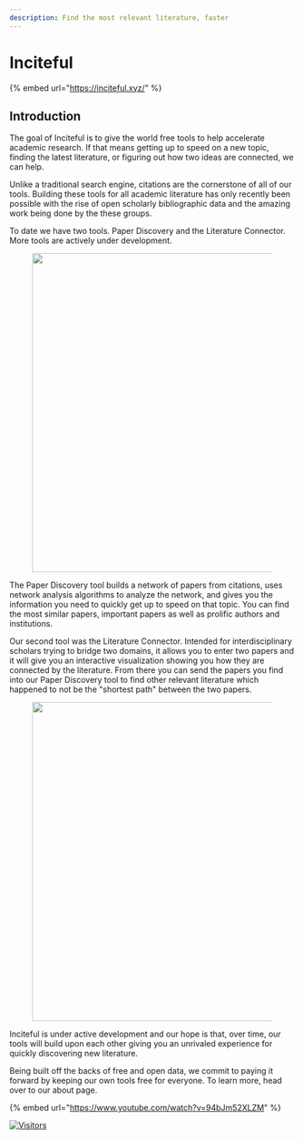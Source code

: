 ```yaml
---
description: Find the most relevant literature, faster
---
```


# Inciteful

{% embed url="https://inciteful.xyz/" %}

## Introduction

The goal of Inciteful is to give the world free tools to help accelerate academic research. If that means getting up to speed on a new topic, finding the latest literature, or figuring out how two ideas are connected, we can help.

Unlike a traditional search engine, citations are the cornerstone of all of our tools. Building these tools for all academic literature has only recently been possible with the rise of open scholarly bibliographic data and the amazing work being done by the these groups.

To date we have two tools. Paper Discovery and the Literature Connector. More tools are actively under development.

<figure><img src="https://d4.alternativeto.net/VBv1o19snZBJiKQ3TMg2Gx3DR0PluW8aAdkE_XBrCds/rs:fit:1200:1200:0/g:ce:0:0/YWJzOi8vZGlzdC9zL2luY2l0ZWZ1bF8xMzU1OTZfZnVsbC5qcGc.jpg" alt="" width="563"></figure>

The Paper Discovery tool builds a network of papers from citations, uses network analysis algorithms to analyze the network, and gives you the information you need to quickly get up to speed on that topic. You can find the most similar papers, important papers as well as prolific authors and institutions.

Our second tool was the Literature Connector. Intended for interdisciplinary scholars trying to bridge two domains, it allows you to enter two papers and it will give you an interactive visualization showing you how they are connected by the literature. From there you can send the papers you find into our Paper Discovery tool to find other relevant literature which happened to not be the "shortest path" between the two papers.

<figure><img src="https://d4.alternativeto.net/BmfixYOwlD6LN1t5BuAe--uGtb3f2NuZ8zEyciUNrsE/rs:fit:1200:1200:0/g:ce:0:0/YWJzOi8vZGlzdC9zL2luY2l0ZWZ1bF80Njg5MDhfZnVsbC5wbmc.jpg" alt="" width="563"></figure>

Inciteful is under active development and our hope is that, over time, our tools will build upon each other giving you an unrivaled experience for quickly discovering new literature.

Being built off the backs of free and open data, we commit to paying it forward by keeping our own tools free for everyone. To learn more, head over to our about page.

{% embed url="https://www.youtube.com/watch?v=94bJm52XLZM" %}

[![Visitors](https://api.visitorbadge.io/api/visitors?path=https%3A%2F%2Fgithub.com%2Fdrshahizan\&labelColor=%23697689\&countColor=%23555555\&style=plastic)](https://visitorbadge.io/status?path=https%3A%2F%2Fgithub.com%2Fdrshahizan)
